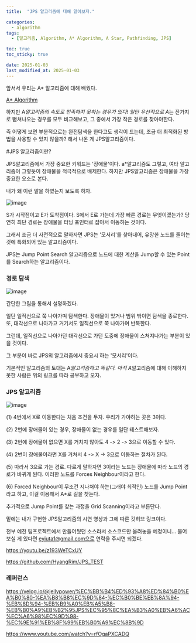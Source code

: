 ```yaml
---
title:  "JPS 알고리즘에 대해 알아보자." 

categories:
  - algorithm
tags:
  - [알고리즘, Algorithm, A* Algorithm, A Star, Pathfinding, JPS]

toc: true
toc_sticky: true

date: 2025-01-03
last_modified_at: 2025-01-03
---
```


앞서서 우리는 A* 알고리즘에 대해 배웠다.

[A* Algorithm](https://hyangrim.github.io/algorithm/AStar/)

하지만 A*알고리즘의 속도로 만족하지 못하는 경우가 있다!
일단 우선적으로 A*는 잔가지로 뻗쳐나오는 경우를 모두 비교해보고, 그 중에서 가장 작은 경로를 찾아야한다.

즉 어떻게 보면 부분적으로는 완전탐색을 한다고도 생각이 드는데, 조금 더 최적화된 방법을 사용할 수 있지 않을까? 해서 나온 게 JPS알고리즘이다. 


#JPS 알고리즘이란?

JPS알고리즘에서 가장 중요한 키워드는 '장애물'이다. a*알고리즘도 그렇고, 여타 알고리즘이 그렇듯이 장애물을 적극적으로 배제한다.
하지만 JPS알고리즘은 장애물을 가장 중요한 요소로 본다. 

내가 왜 이런 말을 하였는지 보도록 하자. 

![image](https://github.com/user-attachments/assets/e166e699-c2a1-4b82-8b77-d67f4c83bb1b)

S가 시작점이고 E가 도착점이다. S에서 E로 가는데 가장 빠른 경로는 무엇이겠는가?
당연히 최단 경로는 장애물을 터닝 포인터로 잡아서 이동하는 것이다. 

그래서 조금 더 사전적으로 말하자면 JPS는 '모서리'를 찾아내어, 유망한 노드를 줄이는 것에 특화되어 있는 알고리즘이다.

JPS는 Jump Point Search 알고리즘으로 노드에 대한 계산을 Jump할 수 있는 Point를 Search하는 알고리즘이다. 


### 경로 탐색

![image](https://github.com/user-attachments/assets/9a15780a-3532-41fd-a15e-5f3eeeb4ead3)


간단한 그림을 통해서 설명하겠다.

일단 일직선으로 쭉 나아가며 탐색한다. 장애물이 있거나 범위 밖이면 탐색을 종료한다.
또, 대각선으로 나아가고 거기서도 일직선으로 쭉 나아가며 반복한다. 

그런데, 일직선으로 나아가던 대각선으로 가던 도중에 장애물이 스쳐지나가는 부분이 있을 것이다. 

그 부분이 바로 JPS의 알고리즘에서 중요시 하는 '모서리'이다.

기본적인 알고리즘의 토대는 A*알고리즘하고 똑같다. 아직 A*알고리즘에 대해 이해하지 못한 사람은 위의 링크를 따라 공부하고 오자. 


### JPS 알고리즘

![image](https://github.com/user-attachments/assets/0074a0be-f87b-4d17-baad-dbe529b6dc88)

(1) 4번에서 X로 이동한다는 처음 조건을 두자. 우리가 가야하는 곳은 3이다. 

(2) 2번에 장애물이 있는 경우, 장애물이 없는 경우를 일단 테스트해보자.

(3) 2번에 장애물이 없으면 X를 거치지 않아도 4 -> 2 -> 3으로 이동할 수 있다.

(4) 2번이 장애물이라면 X를 거쳐서 4 -> X -> 3으로 이동하는 절차가 된다.

(5) 따라서 3으로 가는 경로. 다르게 말하자면 3이라는 노드는 장애물에 따라 노드의 경로가 바뀌게 된다. 이러한 노드를 Forces Neighbour이라고 한다.

(6) Forced Neighbour이 무조건 지나쳐야 하는(그래야 최적인) 노드를 Jump Point라고 하고, 이걸 이용해서 A*로 길을 찾는다.


추가적으로 Jump Point를 찾는 과정을 Grid Scanning이라고 부른단다. 

밑에는 내가 구현한 JPS알고리즘의 시연 영상과 그에 따른 깃허브 링크이다. 

전부 예전 팀프로젝트에서 만들어뒀던 소스라서 소스코드만 올려놓을 예정이니... 물어보실 게 있다면 eyiuta1@gmail.com으로 연락을 주시면 되겠다.

https://youtu.be/z193WeTCxUY

https://github.com/HyangRim/JPS_TEST



### 레퍼런스

https://velog.io/@jellypower/%EC%BB%B4%ED%93%A8%ED%84%B0%EA%B0%80-%EA%B8%B8%EC%9D%84-%EC%B0%BE%EB%8A%94-%EB%8D%94-%EB%B9%A0%EB%A5%B8-%EB%B0%A9%EB%B2%95JPS%EC%95%8C%EA%B3%A0%EB%A6%AC%EC%A6%98%EC%9D%98-%EC%9E%91%EB%8F%99%EB%B0%A9%EC%8B%9D


https://www.youtube.com/watch?v=rfOgaPXCADQ